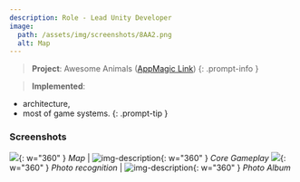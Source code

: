 ```yaml
---
description: Role - Lead Unity Developer
image:
  path: /assets/img/screenshots/8AA2.png
  alt: Map
---
```


> **Project**: Awesome Animals ([AppMagic Link](https://appmagic.rocks/google-play/awesome-animals/com.deuscraft.amazinganimals)) 
{: .prompt-info } 

> **Implemented**:
- architecture,
- most of game systems.
{: .prompt-tip } 

### Screenshots

![](/assets/img/screenshots/7AA1.png){: w="360" } _Map_ | ![img-description](/assets/img/screenshots/8AA2.png){: w="360" } _Core Gameplay_
![](/assets/img/screenshots/9AA3.png){: w="360" } _Photo recognition_ | ![img-description](/assets/img/screenshots/10AA4.png){: w="360" } _Photo Album_